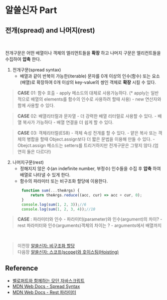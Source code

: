 # 알쓸신자 Part

## 전개(spread) and 나머지(rest)
<br/>

전개구문은 어떤 배열이나 객체의 엘리먼트들을 __확장__ 하고 나머지 구문은 엘리컨트들을 수집하여 __압축__ 한다.

1. 전개구문(spread syntax)
    - 배열과 같이 반복이 가능한(iterable) 문자를 0개 이상의 인수(함수) 또는 요소(배열)로 확장하여 0개 이상의 key-value의 쌍인 객체로 __확장__ 시킬 수 있다.

>   __CASE__ 01: 함수 호출
    - apply 메소드의 대체로 사용가능하다. (* apply는 일반적으로 배열의 elements를 함수의 인수로 사용하려 할때 사용)
    - new 연산자와 함께 사용할 수 있다.

>   __CASE__ 02: 배열리터럴과 문자열
    - 더 강력한 배열 리터럴로 사용할 수 있다.
    - 배열 복사가 가능하다
    - 배열 연결을 더 쉽게 할 수 있다.

>   __CASE__ 03: 객체리터럴(ES8)
    - 객체 속성 전개를 할 수 있다.
    - 얕은 복사 또는 객체의 병합을 할때 Object.assign보다 더 짧은 문법을 이용해 만들 수 있다.
    - Obejct.assign 메소드는 setters를 트리거하지만 전개구문은 그렇지 않다.(엄연히 둘은 다르다!) 

2. 나머지구문(rest)
    - 정해지지 않은 수(an indefinite number, 부정수) 인수들을 수집 후 __압축__ 하여 배열로 나타낼 수 있게 한다.
    - 함수의 파라미터 또는 비구조화 할당에 이용한다.
    ```javascript
        function sum(...theArgs) {
            return theArgs.reduce((acc, cur) => acc + cur, 0);
        }
        console.log(sum(1, 2, 3));//6
        console.log(sum(1, 2, 3, 4));//10
    ```
>   __CASE__ : 파라미터와 인수
    - 파라미터(parameter)와 인수(argument)의 차이?
    - rest 파라미터와 인수(arguments)객체의 차이는 ?
    - arguments에서 배열까지
    
</br>

>   이전장 [알쓸신자: 비구조화 할당](https://github.com/ss-won/Javascript/blob/master/ASSJ/assj7.md)<br/>
>   다음장 [알쓸신자: 스코프(scope)와 호이스팅(Hoisting)](https://github.com/ss-won/Javascript/blob/master/ASSJ/assj9.md)

## Reference
- [벨로퍼트와 함께하는 모던 자바스크립트](https://learnjs.vlpt.us/)
- [MDN Web Docs - Spread Syntax](https://developer.mozilla.org/ko/docs/Web/JavaScript/Reference/Operators/Spread_syntax)
- [MDN Web Docs - Rest 파라미터](https://developer.mozilla.org/ko/docs/Web/JavaScript/Reference/Functions/rest_parameters)
